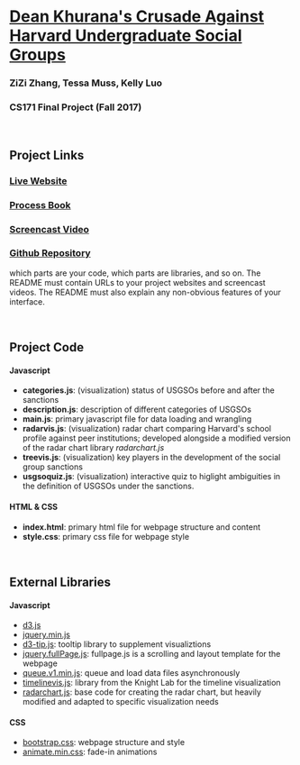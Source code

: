 [Dean Khurana's Crusade Against Harvard Undergraduate Social Groups](https://www.ziziberry.github.io)
======
###  ZiZi Zhang, Tessa Muss, Kelly Luo
###  CS171 Final Project (Fall 2017)  

&nbsp;
## Project Links
### [Live Website](https://ziziberry.github.io/)
### [Process Book](https://docs.google.com/document/d/1DGIaF2ng46NAVub3uPMyiwnfLDLeKbN5lVuhvWiyTPg/edit?usp=sharing)
### [Screencast Video](youtube.com)
### [Github Repository](https://github.com/ziziberry/ziziberry.github.io)

which parts are your code, which parts are libraries, and so on. The README must contain URLs to your project websites and screencast videos. The README must also explain any non-obvious features of your interface.  

&nbsp;
## Project Code

#### Javascript
* **categories.js**: (visualization) status of USGSOs before and after the sanctions
* **description.js**: description of different categories of USGSOs
* **main.js**: primary javascript file for data loading and wrangling
* **radarvis.js**: (visualization) radar chart comparing Harvard's school profile against peer institutions; developed alongside a modified version of the radar chart library _radarchart.js_
* **treevis.js**: (visualization) key players in the development of the social group sanctions
* **usgsoquiz.js**: (visualization) interactive quiz to higlight ambiguities in the definition of USGSOs under the sanctions.

####  HTML & CSS
* **index.html**: primary html file for webpage structure and content 
* **style.css**: primary css file for webpage style  

&nbsp;  

## External Libraries

#### Javascript
* [d3.js](https://d3js.org/)
* [jquery.min.js](https://jquery.com/)
* [d3-tip.js](https://github.com/Caged/d3-tip): tooltip library to supplement visualiztions 
* [jquery.fullPage.js](asynchronous): fullpage.js is a scrolling and layout template for the webpage
* [queue.v1.min.js](https://github.com/d3/d3-queue): queue and load data files asynchronously 
* [timelinevis.js](https://timeline.knightlab.com/): library from the Knight Lab for the timeline visualization
* [radarchart.js](http://bl.ocks.org/nbremer/6506614): base code for creating the radar chart, but heavily modified and adapted to specific visualization needs


#### CSS
* [bootstrap.css](https://getbootstrap.com/): webpage structure and style
* [animate.min.css](https://daneden.github.io/animate.css/): fade-in animations